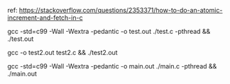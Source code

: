 ref:
https://stackoverflow.com/questions/2353371/how-to-do-an-atomic-increment-and-fetch-in-c


gcc -std=c99 -Wall -Wextra -pedantic -o test.out ./test.c -pthread && ./test.out 

gcc -o test2.out test2.c && ./test2.out

gcc -std=c99 -Wall -Wextra -pedantic -o main.out ./main.c -pthread && ./main.out

